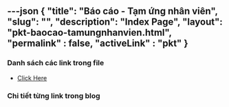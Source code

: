 ---json
{
    "title": "Báo cáo - Tạm ứng nhân viên",
    "slug": "",
    "description": "Index Page",
    "layout": "pkt-baocao-tamungnhanvien.html",
    "permalink" : false,
    "activeLink" : "pkt"
}
---

### Danh sách các link trong file
- [Click Here](./blog-list.html)

### Chi tiết từng link trong blog